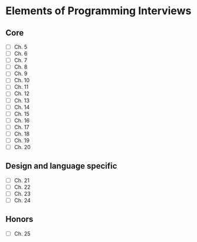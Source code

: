 # Elements of Programming Interviews

## Core

- [ ] Ch. 5
- [ ] Ch. 6
- [ ] Ch. 7
- [ ] Ch. 8
- [ ] Ch. 9
- [ ] Ch. 10
- [ ] Ch. 11
- [ ] Ch. 12
- [ ] Ch. 13
- [ ] Ch. 14
- [ ] Ch. 15
- [ ] Ch. 16
- [ ] Ch. 17
- [ ] Ch. 18
- [ ] Ch. 19
- [ ] Ch. 20

## Design and language specific

- [ ] Ch. 21
- [ ] Ch. 22
- [ ] Ch. 23
- [ ] Ch. 24

## Honors

- [ ] Ch. 25